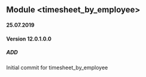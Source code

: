 ## Module <timesheet_by_employee>

#### 25.07.2019
#### Version 12.0.1.0.0
##### ADD
Initial commit for timesheet_by_employee
